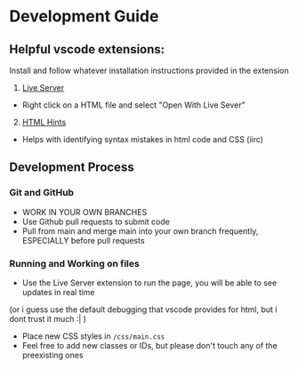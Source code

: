 # Development Guide

## Helpful vscode extensions:

Install and follow whatever installation instructions provided in the extension

1. [Live Server](https://marketplace.visualstudio.com/items?itemName=ritwickdey.LiveServer)

- Right click on a HTML file and select "Open With Live Sever"

2. [HTML Hints](https://marketplace.visualstudio.com/items?itemName=HTMLHint.vscode-htmlhint)

- Helps with identifying syntax mistakes in html code and CSS (iirc)

## Development Process

### Git and GitHub

- WORK IN YOUR OWN BRANCHES
- Use Github pull requests to submit code
- Pull from main and merge main into your own branch frequently, ESPECIALLY before pull requests

### Running and Working on files

- Use the Live Server extension to run the page, you will be able to see updates in real time

(or i guess use the default debugging that vscode provides for html, but i dont trust it much :| )

- Place new CSS styles in `/css/main.css`
- Feel free to add new classes or IDs, but please don't touch any of the preexisting ones
